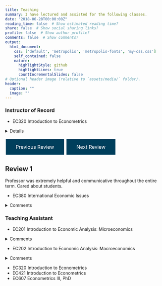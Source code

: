 ```yaml
---
title: Teaching
summary: I have lectured and assisted for the following classes.
date: "2018-06-28T00:00:00Z"
reading_time: false  # Show estimated reading time?
share: false  # Show social sharing links?
profile: false  # Show author profile?
comments: false  # Show comments?
output:
  html_document:
    css: ['default', 'metropolis', 'metropolis-fonts', 'my-css.css']
    self_contained: false
    nature:
      highlightStyle: github
      highlightLines: true
      countIncrementalSlides: false
# Optional header image (relative to `assets/media/` folder).
header:
  caption: ""
  image: ""
---
```


### Instructor of Record<br>

* EC320 Introduction to Econometrics
<details>
<font size= “3”>
  <summary>Comments</summary>
           <p></br>12/41 responses across two surveys. End of term comments included:
  </p>
</font>
         </details>
         
<style>
  .button {
    background-color: #003f5c;
    border: none;
    color: white;
    padding: 15px 32px;
    text-align: center;
    text-decoration: none;
    display: inline-block;
    font-size: 16px;
    margin: 4px 2px;
    cursor: pointer;
  }
</style>

<a class="button" onclick="previousReview()">Previous Review</a>
<a class="button" onclick="nextReview()">Next Review</a>

<script>
  var currentReview = 0;
  var reviews = [
    {
      "title": "Review 1",
      "text": "Professor was extremely helpful and communicative throughout the entire term. Cared about students."
    },
    {
      "title": "Review 2",
      "text": "This is by far the best class I've ever had. Please go into academe ... we need professors like you."
    },
    {
      "title": "Review 3",
      "text": "Though I have criticisms of the course, I want to also acknowledge Philip's readiness to adapt to feedback from students. Following the midterm course evaluation, he made changes which positively impacted the class based on student suggestions. His willingness to listen to students and hear our concerns was beneficial, and I feel that it was a strength of his (along with individual support in course material)."
    },
    {
      "title": "Review 4",
      "text": "The instructor is always more than willing to help with a problem no matter the question or time. That is incredibly important to my learning in this course."
    },
    {
      "title": "Review 5",
      "text": "Instructor very helpful, always willing to communicate and help."
    },
    {
      "title": "Review 6",
      "text": "It would be nice if course material better prepared us for problem sets/quizzes."
    },
    {
      "title": "Review 7",
      "text": "The lectures could move quite a bit faster and cover more material."
    },
  {
      "title": "Review 8",
      "text": "Lectures are taught too fast to write notes. Instructions for assignments are hard to interpret. Communication needs to be better with the lab assistant on teaching R."
    },
  {
      "title": "Review 9",
      "text": "I have experienced a lot of accessibility problems in terms of technology with the course."
    },
   {
      "title": "Review 10",
      "text": "I've never had an instructor before who coupled so well being incredibly kind and accessible and supportive with also challenging me to constantly keep working to improve--whether it's a better data cleaning strategy or piece of code or conceptual understanding (even if Mas-Colell is still beyond me). I learned more in this class than any other class that I've taken, all due to a combination of immense patience and high standards, which combined to both demand and facilitate high-quality work."
    }
  ];

  function previousReview() {
    currentReview--;
    if (currentReview < 0) {
      currentReview = reviews.length - 1;
    }
    displayReview();
  }

  function nextReview() {
    currentReview++;
    if (currentReview >= reviews.length) {
      currentReview = 0;
    }
    displayReview();
  }

  function displayReview() {
    document.getElementById("reviewTitle").innerHTML = reviews[currentReview].title;
    document.getElementById("reviewText").innerHTML = reviews[currentReview].text;
  }
</script>
  
<h2 id="reviewTitle">Review 1</h2>
<p id="reviewText">Professor was extremely helpful and communicative throughout the entire term. Cared about students.</p>
         
* EC380 International Economic Issues
<details>
           <summary>Comments</summary>
           <p></br>Forthcoming. End of term comments included:</p>
         </details>
         
### Teaching Assistant<br>

* EC201 Introduction to Economic Analysis: Microeconomics
<details>
           <summary>Comments</summary>
           <p></br>16/77 responses across two surveys. End of term comments included:
           
> *"The GEs were awesome they really helped with my learning."*<br>

> *"Philip is a great guy and very willing to work with you if you ask."*<br>

> *"the GE would answer our questions very clearly"*<br>

> *"The GE clarified a lot of material that was covered in the lecture, and it was very helpful."*<br>

> *"It was helpful to clarify various topics with the GE about the lecture, making a stronger learning experience."*<br></p>
         </details>
* EC202 Introduction to Economic Analysis: Macroeconomics
<details>
           <summary>Comments</summary>
           <p></br>31/153 responses across two surveys. End of term comments included:

> *"Philip is the biggest reason I am changing to an economics major. He has been insightful and very kind."*<br>

> *"I like how they check if we are doing okay during each activity on the discussion sheets and tries to explain some concepts better if there is difficulty."*<br>

> *"Philip is very good at giving feedback and promoting learning through conversation."*<br>

> *"You're doing a great job, I love being in your class"*<br>

> *"This GE was very good at explaining tougher concepts, I always left class feeling confident."*<br>

> *"Philip described and explained all components for the class very well and was very helpful"*<br>

> *"Philip explained concepts really well and always walked around to ask if we needed help or had any questions throughout the discussion."*<br>

> *"The instructor is patient and answers every question I ask.*<br>

> *"This discussion section was very well structured, and everything else listed above, from my view didn’t need any improvement"*</p>
         </details>
* EC320 Introduction to Econometrics
* EC421 Introduction to Econometrics
* EC607 Econometrics III, PhD




